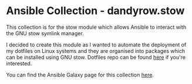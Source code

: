 # Ansible Collection - dandyrow.stow

This collection is for the stow module which allows Ansible to interact with the GNU stow symlink manager.

I decided to create this module as I wanted to automate the deployment of my dotfiles on Linux systems and they are organised into packages which can be installed using GNU stow. Dotfiles repo can be found [here](https://github.com/dandyrow/dotfiles) if you're interested.

You can find the Ansible Galaxy page for this collection [here](https://galaxy.ansible.com/dandyrow/stow).
